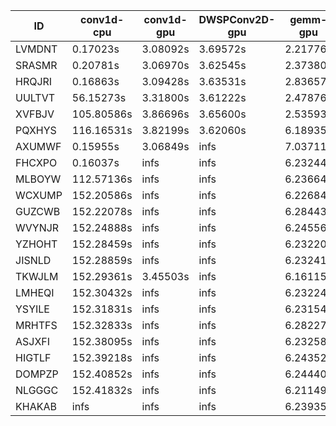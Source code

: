 |ID|conv1d-cpu|conv1d-gpu|DWSPConv2D-gpu|gemm-gpu|avg|
|-|-|-|-|-|-|
|LVMDNT|0.17023s|3.08092s|3.69572s|2.21776s|2.29116s|
|SRASMR|0.20781s|3.06970s|3.62545s|2.37380s|2.31919s|
|HRQJRI|0.16863s|3.09428s|3.63531s|2.83657s|2.43370s|
|UULTVT|56.15273s|3.31800s|3.61222s|2.47876s|16.39043s|
|XVFBJV|105.80586s|3.86696s|3.65600s|2.53593s|28.96619s|
|PQXHYS|116.16531s|3.82199s|3.62060s|6.18935s|32.44931s|
|AXUMWF|0.15955s|3.06849s|infs|7.03711s|infs|
|FHCXPO|0.16037s|infs|infs|6.23244s|infs|
|MLBOYW|112.57136s|infs|infs|6.23664s|infs|
|WCXUMP|152.20586s|infs|infs|6.22684s|infs|
|GUZCWB|152.22078s|infs|infs|6.28443s|infs|
|WVYNJR|152.24888s|infs|infs|6.24556s|infs|
|YZHOHT|152.28459s|infs|infs|6.23220s|infs|
|JISNLD|152.28859s|infs|infs|6.23241s|infs|
|TKWJLM|152.29361s|3.45503s|infs|6.16115s|infs|
|LMHEQI|152.30432s|infs|infs|6.23224s|infs|
|YSYILE|152.31831s|infs|infs|6.23154s|infs|
|MRHTFS|152.32833s|infs|infs|6.28227s|infs|
|ASJXFI|152.38095s|infs|infs|6.23258s|infs|
|HIGTLF|152.39218s|infs|infs|6.24352s|infs|
|DOMPZP|152.40852s|infs|infs|6.24440s|infs|
|NLGGGC|152.41832s|infs|infs|6.21149s|infs|
|KHAKAB|infs|infs|infs|6.23935s|infs|
